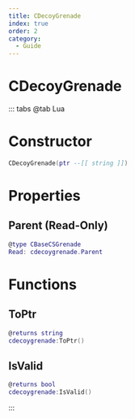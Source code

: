 ```yaml
---
title: CDecoyGrenade
index: true
order: 2
category:
  - Guide
---
```


# CDecoyGrenade

::: tabs
@tab Lua
# Constructor
```lua
CDecoyGrenade(ptr --[[ string ]])
```
# Properties
## Parent (Read-Only)
```lua
@type CBaseCSGrenade
Read: cdecoygrenade.Parent
```
# Functions
## ToPtr
```lua
@returns string
cdecoygrenade:ToPtr()
```
## IsValid
```lua
@returns bool
cdecoygrenade:IsValid()
```

:::